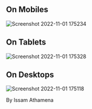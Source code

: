 

## On Mobiles 
![Screenshot 2022-11-01 175234](https://user-images.githubusercontent.com/49134454/199291284-fec77500-9fa8-4f91-9322-d5343684c595.png)

## On Tablets
![Screenshot 2022-11-01 175328](https://user-images.githubusercontent.com/49134454/199291409-b77cca18-2fba-4471-a313-ead356ef44ce.png)

## On Desktops

![Screenshot 2022-11-01 175118](https://user-images.githubusercontent.com/49134454/199291539-0e39fc4b-7033-492d-aaba-2e01c1b7dda4.png)



By Issam Athamena
